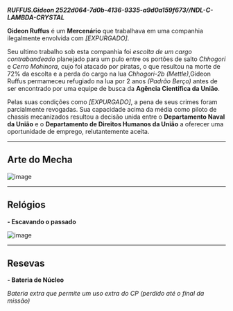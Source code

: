 ***RUFFUS.Gideon 2522d064-7d0b-4136-9335-a9d0a159f673//NDL-C-LAMBDA-CRYSTAL***

**Gideon Ruffus** é um **Mercenário** que trabalhava em uma companhia ilegalmente envolvida com *[EXPURGADO]*. 

Seu ultimo trabalho sob esta companhia foi *escolta de um cargo contrabandeado* planejado para um pulo entre os portões de salto *Chhogori* e *Cerro Mohinora*, cujo foi atacado por piratas, o que resultou na morte de 72% da escolta e a perda do cargo na lua *Chhogori-2b* *(Mettle)*,Gideon Ruffus permameceu refugiado na lua por 2 anos *(Padrão Berço)* antes de ser encontrado por uma equipe de busca da **Agência Científica da União**. 

Pelas suas condições como *[EXPURGADO]*, a pena de seus crimes foram parcialmente revogadas. Sua capacidade acima da média como piloto de chassis mecanizados resultou a decisão unida entre o **Departamento Naval da União** e o **Departamento de Direitos Humanos da União** a oferecer uma oportunidade de emprego, relutantemente aceita.

---
## Arte do Mecha 
![image](/mechs/Zounkla.png)

---
## Relógios

**- Escavando o passado**

![image](/clocks/06/6clock_1.png)

---
## Resevas

**- Bateria de Núcleo**

*Bateria extra que permite um uso extra do CP (perdido até o final da missão)*
